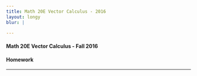 ```yaml
---
title: Math 20E Vector Calculus - 2016
layout: longy
blur: |

---  
```

#### Math 20E Vector Calculus - Fall 2016  
#### Homework  
---  
